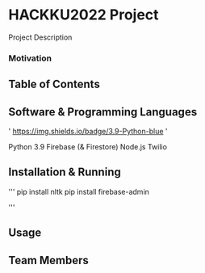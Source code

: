 #  HACKKU2022 Project
Project Description
### Motivation

## Table of Contents

## Software & Programming Languages
'
<image>https://img.shields.io/badge/3.9-Python-blue</image>
'

Python 3.9
Firebase (& Firestore)
Node.js
Twilio
## Installation & Running
'''
pip install nltk
pip install firebase-admin

'''
## Usage

## Team Members